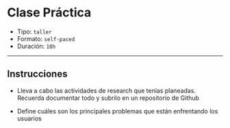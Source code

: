 # Clase Práctica

- Tipo: `taller`
- Formato: `self-paced`
- Duración: `10h`

***

## Instrucciones

- Lleva a cabo las actividades de research que tenías planeadas. Recuerda
  documentar todo y subrilo en un repositorio de Github

- Define cuáles son los principales problemas que están enfrentando los usuarios
